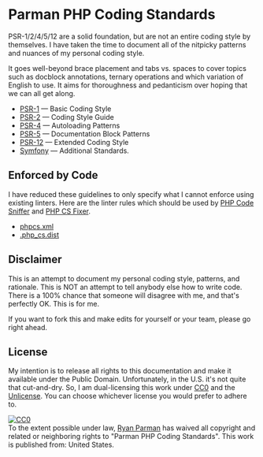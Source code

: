 # Parman PHP Coding Standards

PSR-1/2/4/5/12 are a solid foundation, but are not an entire coding style by themselves. I have taken the time to document all of the nitpicky patterns and nuances of my personal coding style.

It goes well-beyond brace placement and tabs vs. spaces to cover topics such as docblock annotations, ternary operations and which variation of English to use. It aims for thoroughness and pedanticism over hoping that we can all get along.

* [PSR-1] — Basic Coding Style
* [PSR-2] — Coding Style Guide
* [PSR-4] — Autoloading Patterns
* [PSR-5] — Documentation Block Patterns
* [PSR-12] — Extended Coding Style
* [Symfony] — Additional Standards.

## Enforced by Code

I have reduced these guidelines to only specify what I cannot enforce using existing linters. Here are the linter rules which should be used by [PHP Code Sniffer] and [PHP CS Fixer].

* [phpcs.xml](https://github.com/simplepie/simplepie-ng/blob/master/phpcs.xml)
* [.php_cs.dist](https://github.com/simplepie/simplepie-ng/blob/master/.php_cs.dist)

## Disclaimer

This is an attempt to document my personal coding style, patterns, and rationale. This is NOT an attempt to tell anybody else how to write code. There is a 100% chance that someone will disagree with me, and that's perfectly OK. This is for me.

If you want to fork this and make edits for yourself or your team, please go right ahead.

## License
My intention is to release all rights to this documentation and make it available under the Public Domain. Unfortunately, in the U.S. it's not quite that cut-and-dry. So, I am dual-licensing this work under [CC0](LICENSE-CC0) and the [Unlicense](LICENSE-UNLICENSE). You can choose whichever license you would prefer to adhere to.

<p xmlns:dct="http://purl.org/dc/terms/" xmlns:vcard="http://www.w3.org/2001/vcard-rdf/3.0#">
  <a rel="license"
     href="http://creativecommons.org/publicdomain/zero/1.0/">
    <img src="http://i.creativecommons.org/p/zero/1.0/88x31.png" style="border-style: none;" alt="CC0" />
  </a>
  <br />
  To the extent possible under law,
  <a rel="dct:publisher"
     href="https://github.com/skyzyx/php-coding-standards">
    <span property="dct:title">Ryan Parman</span></a>
  has waived all copyright and related or neighboring rights to
  "<span property="dct:title">Parman PHP Coding Standards</span>".
This work is published from:
<span property="vcard:Country" datatype="dct:ISO3166"
      content="US" about="https://github.com/skyzyx/php-coding-standards">
  United States</span>.
</p>

  [PSR-1]: http://www.php-fig.org/psr/psr-1/
  [PSR-2]: http://www.php-fig.org/psr/psr-2/
  [PSR-4]: http://www.php-fig.org/psr/psr-4/
  [PSR-5]: https://github.com/phpDocumentor/fig-standards/blob/master/proposed/phpdoc.md
  [PSR-12]: https://github.com/php-fig/fig-standards/blob/master/proposed/extended-coding-style-guide.md
  [Symfony]: https://symfony.com/doc/current/contributing/code/standards.html
  [PHP Code Sniffer]: https://github.com/squizlabs/PHP_CodeSniffer
  [PHP CS Fixer]: http://cs.sensiolabs.org
